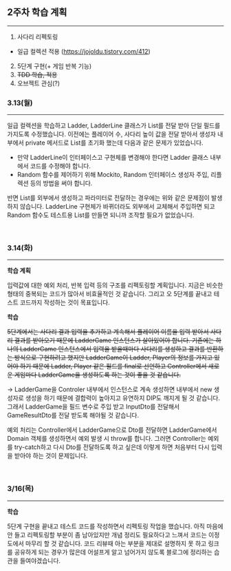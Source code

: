 ## 2주차 학습 계획

---

1. 사다리 리펙토링
  - 일급 컬렉션 적용 (https://jojoldu.tistory.com/412)
2. 5단계 구현(+ 게임 반복 기능)
3. ~~TDD 학습, 적용~~  
4. 오브젝트 관심(?)


### 3.13(월)

---

일급 컬렉션을 학습하고 Ladder, LadderLine 클래스가 List를 전달 받아 단일 필드를 가지도록 수정했습니다. 이전에는 플레이어 수, 사다리 높이 값을 전달 받아서 생성자 내부에서 private 메서드로 List를 초기화 했는데 다음과 같은 문제가 있었습니다.  
  
- 만약 LadderLine이 인터페이스고 구현체를 변경해야 한다면 Ladder 클래스 내부에서 코드를 수정해야 합니다.  
- Random 함수를 제어하기 위해 Mockito, Random 인터페이스 생성자 주입, 리플렉션 등의 방법을 써야 합니다.  
    
반면 List를 외부에서 생성하고 파라미터로 전달하는 경우에는 위와 같은 문제점이 발생하지 않습니다. LadderLine 구현체가 바뀌더라도 외부에서 교체해서 주입하면 되고 Random 함수도 테스트용 List를 만들면 되니까 조작할 필요가 없었습니다.  

<br>

### 3.14(화)

---

**학습 계획**

입력값에 대한 예외 처리, 반복 입력 등의 구조를 리펙토링할 계획입니다. 지금은 비슷한 형태의 중복되는 코드가 많아서 비효율적인 것 같습니다. 그리고 오 
5단계를 끝내고 테스트 코드까지 작성하는 것이 목표입니다.

**학습**

~~5단계에서는 사다리 결과 입력을 추가하고 계속해서 플레이어 이름을 입력 받아서 사다리 결과를 받아오기 때문에 LadderGame 인스턴스가 살아있어야 합니다. 
기존에는 하나의 LadderGame 인스턴스에서 입력을 받을때마다 사다리를 생성하고 결과를 반환하는 방식으로 구현하려고 했지만 
LadderGame이 Ladder, Player의 정보를 가지고 있어야 하기 때문에 Ladder, Player 같은 필드를 final로 선언하고 
Controller에서 새로운 게임마다 LadderGame을 생성하도록 하는 것이 좋을 것 같습니다.~~

-> LadderGame을 Controler 내부에서 인스턴스로 계속 생성하면 내부에서 new 생성자로 생성을 하기 때문에 결합력이 높아지고 유연하지 DIP도 깨지게 될 것 같습니다. 
그래서 LadderGame을 필드 변수로 주입 받고 InputDto를 전달해서 GameResultDto를 전달 받도록 해야될 것 같습니다.  

예외 처리는 Controller에서 LadderGame으로 Dto를 전달하면 LadderGame에서 Domain 객체를 생성하면서 예외 발생 시 throw를 합니다. 
그러면 Controller는 예외를 try-catch하고 다시 Dto를 전달하도록 하고 싶은데 이렇게 하면 처음부터 다시 입력을 받아야 하는 것이 문제입니다.

<br>

### 3/16(목)

---

**학습**

5단계 구현을 끝내고 테스트 코드를 작성하면서 리펙토링 작업을 했습니다. 아직 마음에 안 들고 리펙토링할 부분이 좀 남아있지만 개념 정리도 필요하다고 느껴서 
코드는 이정도에서 마무리 할 것 같습니다. 코드 리뷰때 아는 부분을 제대로 설명하지 못 하고 링크를 공유하게 되는 경우가 많은데 어설프게 알고 넘어가지 않도록 블로그에 
정리하는 습관을 들여야겠습니다.